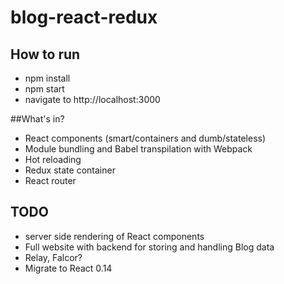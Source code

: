 # blog-react-redux
## How to run
* npm install
* npm start
* navigate to http://localhost:3000

##What's in?
* React components (smart/containers and dumb/stateless)
* Module bundling and Babel transpilation with Webpack
* Hot reloading
* Redux state container
* React router

## TODO
* server side rendering of React components
* Full website with backend for storing and handling Blog data
* Relay, Falcor?
* Migrate to React 0.14
